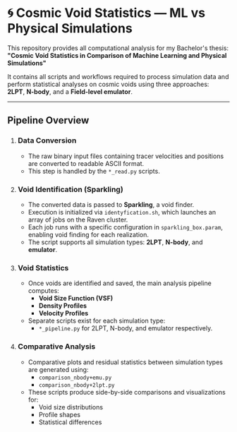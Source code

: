 # 🌀 Cosmic Void Statistics — ML vs Physical Simulations

This repository provides all computational analysis for my Bachelor's thesis:  
**"Cosmic Void Statistics in Comparison of Machine Learning and Physical Simulations"**

It contains all scripts and workflows required to process simulation data and perform statistical analyses on cosmic voids using three approaches:  
**2LPT**, **N-body**, and a **Field-level emulator**.

---

##  Pipeline Overview

1. ### **Data Conversion**
   - The raw binary input files containing tracer velocities and positions are converted to readable ASCII format.
   - This step is handled by the `*_read.py` scripts.

2. ### **Void Identification (Sparkling)**
   - The converted data is passed to **Sparkling**, a void finder.
   - Execution is initialized via `identyfication.sh`, which launches an array of jobs on the Raven cluster.
   - Each job runs with a specific configuration in `sparkling_box.param`, enabling void finding for each realization.
   - The script supports all simulation types: **2LPT**, **N-body**, and **emulator**.

3. ### **Void Statistics**
   - Once voids are identified and saved, the main analysis pipeline computes:
     - **Void Size Function (VSF)**
     - **Density Profiles**
     - **Velocity Profiles**
   - Separate scripts exist for each simulation type:
     - `*_pipeline.py` for 2LPT, N-body, and emulator respectively.

4. ### **Comparative Analysis**
   - Comparative plots and residual statistics between simulation types are generated using:
     - `comparison_nbody+emu.py`
     - `comparison_nbody+2lpt.py`
   - These scripts produce side-by-side comparisons and visualizations for:
     - Void size distributions
     - Profile shapes
     - Statistical differences
